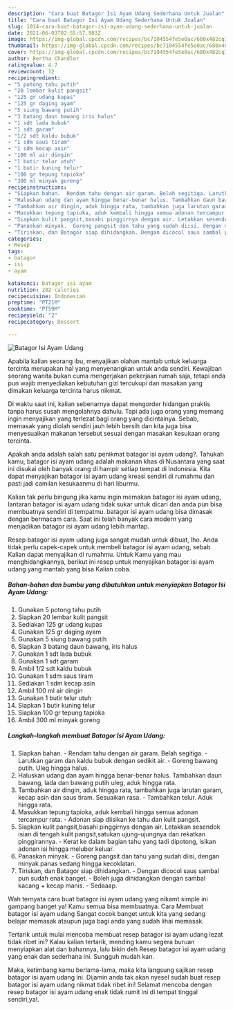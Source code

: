 ```yaml
---
description: "Cara buat Batagor Isi Ayam Udang Sederhana Untuk Jualan"
title: "Cara buat Batagor Isi Ayam Udang Sederhana Untuk Jualan"
slug: 1014-cara-buat-batagor-isi-ayam-udang-sederhana-untuk-jualan
date: 2021-06-03T02:55:57.983Z
image: https://img-global.cpcdn.com/recipes/bc7104554fe5e0ac/680x482cq70/batagor-isi-ayam-udang-foto-resep-utama.jpg
thumbnail: https://img-global.cpcdn.com/recipes/bc7104554fe5e0ac/680x482cq70/batagor-isi-ayam-udang-foto-resep-utama.jpg
cover: https://img-global.cpcdn.com/recipes/bc7104554fe5e0ac/680x482cq70/batagor-isi-ayam-udang-foto-resep-utama.jpg
author: Bertha Chandler
ratingvalue: 4.7
reviewcount: 12
recipeingredient:
- "5 potong tahu putih"
- "20 lembar kulit pangsit"
- "125 gr udang kupas"
- "125 gr daging ayam"
- "5 siung bawang putih"
- "3 batang daun bawang iris halus"
- "1 sdt lada bubuk"
- "1 sdt garam"
- "1/2 sdt kaldu bubuk"
- "1 sdm saus tiram"
- "1 sdm kecap asin"
- "100 ml air dingin"
- "1 butir telur utuh"
- "1 butir kuning telur"
- "100 gr tepung tapioka"
- "300 ml minyak goreng"
recipeinstructions:
- "Siapkan bahan.  Rendam tahu dengan air garam. Belah segitiga. Larutkan garam dan kaldu bubuk dengan sedikit air. Goreng bawang putih. Uleg hingga halus."
- "Haluskan udang dan ayam hingga benar-benar halus. Tambahkan daun bawang, lada dan bawang putih uleg, aduk hingga rata."
- "Tambahkan air dingin, aduk hingga rata, tambahkan juga larutan garam, kecap asin dan saus tiram. Sesuaikan rasa. Tambahkan telur. Aduk hingga rata."
- "Masukkan tepung tapioka, aduk kembali hingga semua adonan tercampur rata. Adonan siap diisikan ke tahu dan kulit pangsit."
- "Siapkan kulit pangsit,basahi pinggirnya dengan air. Letakkan sesendok isian di tengah kulit pangsit,satukan ujung-ujungnya dan rekatkan pinggirannya. Kerat ke dalam bagian tahu yang tadi dipotong, isikan adonan isi hingga meluber keluar."
- "Panaskan minyak.  Goreng pangsit dan tahu yang sudah diisi, dengan minyak panas sedang hingga kecoklatan."
- "Tiriskan, dan Batagor siap dihidangkan. Dengan dicocol saus sambal pun sudah enak banget. Boleh juga dihidangkan dengan sambal kacang + kecap manis. Sedaaap."
categories:
- Resep
tags:
- batagor
- isi
- ayam

katakunci: batagor isi ayam 
nutrition: 282 calories
recipecuisine: Indonesian
preptime: "PT21M"
cooktime: "PT59M"
recipeyield: "2"
recipecategory: Dessert

---
```



![Batagor Isi Ayam Udang](https://img-global.cpcdn.com/recipes/bc7104554fe5e0ac/680x482cq70/batagor-isi-ayam-udang-foto-resep-utama.jpg)

Apabila kalian seorang ibu, menyajikan olahan mantab untuk keluarga tercinta merupakan hal yang menyenangkan untuk anda sendiri. Kewajiban seorang  wanita bukan cuma mengerjakan pekerjaan rumah saja, tetapi anda pun wajib menyediakan kebutuhan gizi tercukupi dan masakan yang dimakan keluarga tercinta harus nikmat.

Di waktu  saat ini, kalian sebenarnya dapat mengorder hidangan praktis tanpa harus susah mengolahnya dahulu. Tapi ada juga orang yang memang ingin menyajikan yang terlezat bagi orang yang dicintainya. Sebab, memasak yang diolah sendiri jauh lebih bersih dan kita juga bisa menyesuaikan makanan tersebut sesuai dengan masakan kesukaan orang tercinta. 



Apakah anda adalah salah satu penikmat batagor isi ayam udang?. Tahukah kamu, batagor isi ayam udang adalah makanan khas di Nusantara yang saat ini disukai oleh banyak orang di hampir setiap tempat di Indonesia. Kita dapat menyajikan batagor isi ayam udang kreasi sendiri di rumahmu dan pasti jadi camilan kesukaanmu di hari liburmu.

Kalian tak perlu bingung jika kamu ingin memakan batagor isi ayam udang, lantaran batagor isi ayam udang tidak sukar untuk dicari dan anda pun bisa membuatnya sendiri di tempatmu. batagor isi ayam udang bisa dimasak dengan bermacam cara. Saat ini telah banyak cara modern yang menjadikan batagor isi ayam udang lebih mantap.

Resep batagor isi ayam udang juga sangat mudah untuk dibuat, lho. Anda tidak perlu capek-capek untuk membeli batagor isi ayam udang, sebab Kalian dapat menyajikan di rumahmu. Untuk Kamu yang mau menghidangkannya, berikut ini resep untuk menyajikan batagor isi ayam udang yang mantab yang bisa Kalian coba.

<!--inarticleads1-->

##### Bahan-bahan dan bumbu yang dibutuhkan untuk menyiapkan Batagor Isi Ayam Udang:

1. Gunakan 5 potong tahu putih
1. Siapkan 20 lembar kulit pangsit
1. Sediakan 125 gr udang kupas
1. Gunakan 125 gr daging ayam
1. Gunakan 5 siung bawang putih
1. Siapkan 3 batang daun bawang, iris halus
1. Gunakan 1 sdt lada bubuk
1. Gunakan 1 sdt garam
1. Ambil 1/2 sdt kaldu bubuk
1. Gunakan 1 sdm saus tiram
1. Sediakan 1 sdm kecap asin
1. Ambil 100 ml air dingin
1. Gunakan 1 butir telur utuh
1. Siapkan 1 butir kuning telur
1. Siapkan 100 gr tepung tapioka
1. Ambil 300 ml minyak goreng




<!--inarticleads2-->

##### Langkah-langkah membuat Batagor Isi Ayam Udang:

1. Siapkan bahan.  - Rendam tahu dengan air garam. Belah segitiga. - Larutkan garam dan kaldu bubuk dengan sedikit air. - Goreng bawang putih. Uleg hingga halus.
1. Haluskan udang dan ayam hingga benar-benar halus. Tambahkan daun bawang, lada dan bawang putih uleg, aduk hingga rata.
1. Tambahkan air dingin, aduk hingga rata, tambahkan juga larutan garam, kecap asin dan saus tiram. Sesuaikan rasa. - Tambahkan telur. Aduk hingga rata.
1. Masukkan tepung tapioka, aduk kembali hingga semua adonan tercampur rata. - Adonan siap diisikan ke tahu dan kulit pangsit.
1. Siapkan kulit pangsit,basahi pinggirnya dengan air. Letakkan sesendok isian di tengah kulit pangsit,satukan ujung-ujungnya dan rekatkan pinggirannya. - Kerat ke dalam bagian tahu yang tadi dipotong, isikan adonan isi hingga meluber keluar.
1. Panaskan minyak.  - Goreng pangsit dan tahu yang sudah diisi, dengan minyak panas sedang hingga kecoklatan.
1. Tiriskan, dan Batagor siap dihidangkan. - Dengan dicocol saus sambal pun sudah enak banget. - Boleh juga dihidangkan dengan sambal kacang + kecap manis. - Sedaaap.




Wah ternyata cara buat batagor isi ayam udang yang nikamt simple ini gampang banget ya! Kamu semua bisa membuatnya. Cara Membuat batagor isi ayam udang Sangat cocok banget untuk kita yang sedang belajar memasak ataupun juga bagi anda yang sudah lihai memasak.

Tertarik untuk mulai mencoba membuat resep batagor isi ayam udang lezat tidak ribet ini? Kalau kalian tertarik, mending kamu segera buruan menyiapkan alat dan bahannya, lalu bikin deh Resep batagor isi ayam udang yang enak dan sederhana ini. Sungguh mudah kan. 

Maka, ketimbang kamu berlama-lama, maka kita langsung sajikan resep batagor isi ayam udang ini. Dijamin anda tak akan nyesel sudah buat resep batagor isi ayam udang nikmat tidak ribet ini! Selamat mencoba dengan resep batagor isi ayam udang enak tidak rumit ini di tempat tinggal sendiri,ya!.

